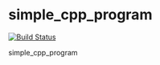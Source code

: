 # simple_cpp_program

[![Build Status](https://travis-ci.org/davied9/simple_cpp_program.svg?branch=master)](https://travis-ci.org/davied9/simple_cpp_program)

simple_cpp_program
